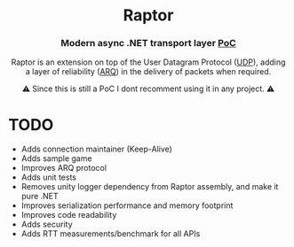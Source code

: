 <div align=center>   

# Raptor
### Modern async .NET transport layer <a href="https://en.wikipedia.org/wiki/Proof_of_concept">PoC</a>
Raptor is an extension on top of the User Datagram Protocol (<a href="https://en.wikipedia.org/wiki/User_Datagram_Protocol">UDP</a>), adding a layer of reliability (<a href="https://en.wikipedia.org/wiki/Automatic_repeat_request">ARQ</a>) in the delivery of packets when required.

⚠️ Since this is still a PoC I dont recomment using it in any project. ⚠️
</div>

# TODO  
- Adds connection maintainer (Keep-Alive)  
- Adds sample game  
- Improves ARQ protocol  
- Adds unit tests  
- Removes unity logger dependency from Raptor assembly, and make it pure .NET   
- Improves serialization performance and memory footprint  
- Improves code readability  
- Adds security  
- Adds RTT measurements/benchmark for all APIs
